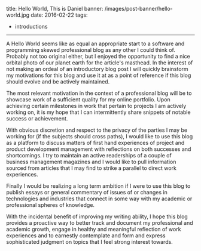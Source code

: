 title: Hello World, This is Daniel
banner: /images/post-banner/hello-world.jpg
date: 2016-02-22
tags:
  - introductions
---
A Hello World seems like as equal an appropriate start to a software and programming skewed professional blog as any other I could think of. Probably not too original either, but I enjoyed the opportunity to find a nice orbital photo of our planet earth for the article's masthead. In the interest of not making an ordeal of an introductory blog post I will quickly brainstorm my motivations for this blog and use it at as a point of reference if this blog should evolve and be actively maintained.

<!-- more -->

The most relevant motivation in the context of a professional blog will be to showcase work of a sufficient quality for my online portfolio. Upon achieving certain milestones in work that pertain to projects I am actively working on, it is my hope that I can intermittently share snippets of notable success or achievement. 

With obvious discretion and respect to the privacy of the parties I may be working for (if the subjects should cross paths), I would like to use this blog as a platform to discuss matters of first hand experiences of project and product development management with reflections on both successes and shortcomings. I try to maintain an active readerships of a couple of business management magazines and I would like to pull information sourced from articles that I may find to strike a parallel to direct work experiences.

Finally I would be realizing a long term ambition if I were to use this blog to publish essays or general commentary of issues of or changes in technologies and industries that connect in some way with my academic or professional spheres of knowledge.

With the incidental benefit of improving my writing ability, I hope this blog provides a proactive way to better track and document my professional and academic growth, engage in healthy and meaningful reflection of work experiences and to earnestly contemplate and form and express sophisticated judgment on topics that I feel strong interest towards.
